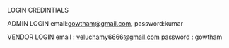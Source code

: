 LOGIN CREDINTIALS

ADMIN LOGIN
email:gowtham@gmail.com,
password:kumar

VENDOR LOGIN
email : veluchamy6666@gmail.com
password : gowtham

